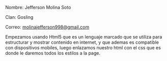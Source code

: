 Nombre: Jefferson Molina Soto

Clan: Gosling

Correo: molinajefferson998@gmail.com

Empezamos usando Html5 que es un lenguaje marcado que se utiliza para estructurar y mostrar contenido en internet, y que ademas es compatible con dispositivos mobiles, luego enlazamos nuestro html con el css que es donde le daremos todos los estilos a la page.